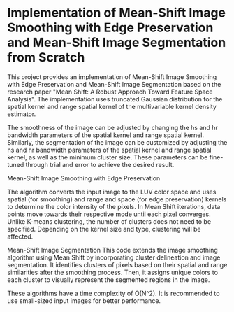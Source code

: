 # Implementation of Mean-Shift Image Smoothing with Edge Preservation and Mean-Shift Image Segmentation from Scratch

This project provides an implementation of Mean-Shift Image Smoothing with Edge Preservation and Mean-Shift Image Segmentation based on the research paper "Mean Shift: A Robust Approach Toward Feature Space Analysis". The implementation uses truncated Gaussian distribution for the spatial kernel and range spatial kernel of the multivariable kernel density estimator.

The smoothness of the image can be adjusted by changing the hs and hr bandwidth parameters of the spatial kernel and range spatial kernel. Similarly, the segmentation of the image can be customized by adjusting the hs and hr bandwidth parameters of the spatial kernel and range spatial kernel, as well as the minimum cluster size. These parameters can be fine-tuned through trial and error to achieve the desired result.

Mean-Shift Image Smoothing with Edge Preservation

The algorithm converts the input image to the LUV color space and uses spatial (for smoothing) and range and space (for edge preservation) kernels to determine the color intensity of the pixels. In Mean Shift iterations, data points move towards their respective mode until each pixel converges. Unlike K-means clustering, the number of clusters does not need to be specified. Depending on the kernel size and type, clustering will be affected.

Mean-Shift Image Segmentation
This code extends the image smoothing algorithm using Mean Shift by incorporating cluster delineation and image segmentation. It identifies clusters of pixels based on their spatial and range similarities after the smoothing process. Then, it assigns unique colors to each cluster to visually represent the segmented regions in the image.

These algorithms have a time complexity of O(N^2). It is recommended to use small-sized input images for better performance.

